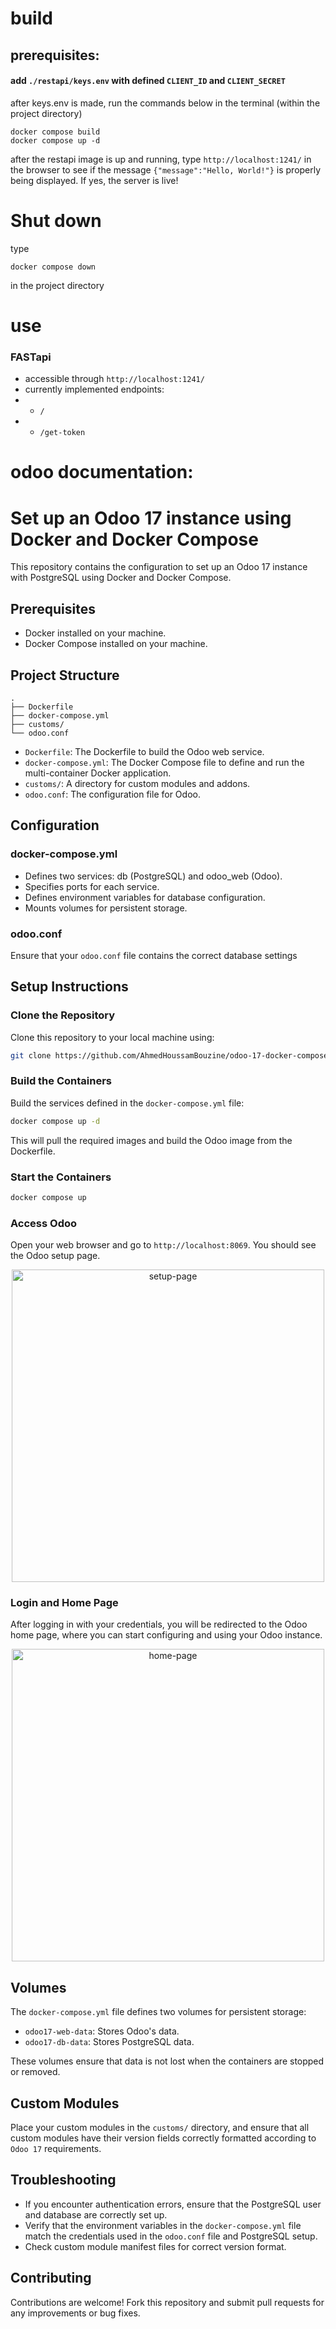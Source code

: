 # build

## prerequisites:
#### add ```./restapi/keys.env``` with defined ```CLIENT_ID``` and ```CLIENT_SECRET```

after keys.env is made, run the commands below in the terminal (within the project directory)

```
docker compose build
docker compose up -d
```

after the restapi image is up and running, type ```http://localhost:1241/``` in the browser to see if the message ```{"message":"Hello, World!"}``` is properly being displayed. If yes, the server is live!

# Shut down
type 
```
docker compose down
```
in the project directory

# use

### FASTapi
- accessible through ```http://localhost:1241/```
- currently implemented endpoints: 
- - ```/```
- - ```/get-token```


# odoo documentation:
# Set up an Odoo 17 instance using Docker and Docker Compose

This repository contains the configuration to set up an Odoo 17 instance with PostgreSQL using Docker and Docker Compose.

## Prerequisites

- Docker installed on your machine.
- Docker Compose installed on your machine.

## Project Structure

```
.
├── Dockerfile
├── docker-compose.yml
├── customs/
└── odoo.conf
```

- `Dockerfile`: The Dockerfile to build the Odoo web service.
- `docker-compose.yml`: The Docker Compose file to define and run the multi-container Docker application.
- `customs/`: A directory for custom modules and addons.
- `odoo.conf`: The configuration file for Odoo.

## Configuration

### docker-compose.yml

- Defines two services: db (PostgreSQL) and odoo_web (Odoo).
- Specifies ports for each service.
- Defines environment variables for database configuration.
- Mounts volumes for persistent storage.

### odoo.conf

Ensure that your `odoo.conf` file contains the correct database settings

## Setup Instructions

### Clone the Repository

Clone this repository to your local machine using:
```bash
git clone https://github.com/AhmedHoussamBouzine/odoo-17-docker-compose.git
```

### Build the Containers

Build the services defined in the `docker-compose.yml` file:

```bash
docker compose up -d
```
This will pull the required images and build the Odoo image from the Dockerfile.

### Start the Containers

```bash
docker compose up
```
### Access Odoo

Open your web browser and go to `http://localhost:8069`. You should see the Odoo setup page.

<p align="center">
  <img src="./assets/setup-page.png" alt="setup-page" width="500"/>
</p>

### Login and Home Page

After logging in with your credentials, you will be redirected to the Odoo home page, where you can start configuring and using your Odoo instance.

<p align="center">
  <img src="./assets/home.png" alt="home-page" width="500"/>
</p>

## Volumes
The `docker-compose.yml` file defines two volumes for persistent storage:

- `odoo17-web-data`: Stores Odoo's data.
- `odoo17-db-data`: Stores PostgreSQL data.

These volumes ensure that data is not lost when the containers are stopped or removed.

## Custom Modules

Place your custom modules in the `customs/` directory, and ensure that all custom modules have their version fields correctly formatted according to `Odoo 17` requirements.

## Troubleshooting

- If you encounter authentication errors, ensure that the PostgreSQL user and database are correctly set up.
- Verify that the environment variables in the `docker-compose.yml` file match the credentials used in the `odoo.conf` file and PostgreSQL setup.
- Check custom module manifest files for correct version format.

## Contributing

Contributions are welcome! Fork this repository and submit pull requests for any improvements or bug fixes.